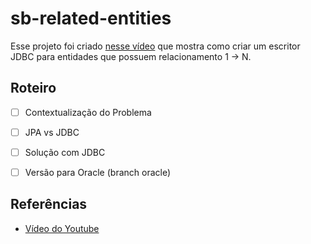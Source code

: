 # sb-related-entities

Esse projeto foi criado [nesse vídeo]() que mostra como criar um escritor JDBC para entidades que possuem relacionamento 1 -> N. 

## Roteiro

- [ ] Contextualização do Problema
- [ ] JPA vs JDBC
- [ ] Solução com JDBC
- [ ] Versão para Oracle (branch oracle)


## Referências
- [Vídeo do Youtube]()
